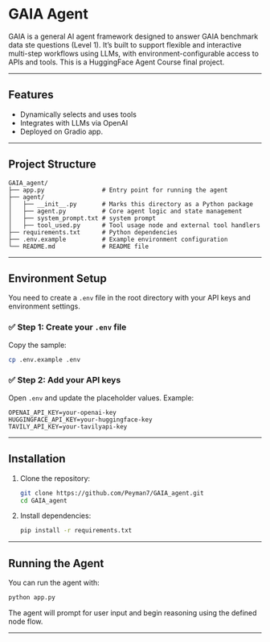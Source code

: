 # GAIA Agent

GAIA is a general AI agent framework designed to answer GAIA benchmark data ste questions (Level 1). It’s built to support flexible and interactive multi-step workflows using LLMs, with environment-configurable access to APIs and tools. This is a HuggingFace Agent Course final project.

---

## Features

- Dynamically selects and uses tools
- Integrates with LLMs via OpenAI
- Deployed on Gradio app. 
---

## Project Structure

```
GAIA_agent/
├── app.py                # Entry point for running the agent
├── agent/
│   ├── __init__.py       # Marks this directory as a Python package
│   ├── agent.py          # Core agent logic and state management
│   ├── system_prompt.txt # system prompt
│   ├── tool_used.py      # Tool usage node and external tool handlers
├── requirements.txt      # Python dependencies
├── .env.example          # Example environment configuration
└── README.md             # README file
```

---

## Environment Setup

You need to create a `.env` file in the root directory with your API keys and environment settings.

### ✅ Step 1: Create your `.env` file

Copy the sample:
```bash
cp .env.example .env
```

### ✅ Step 2: Add your API keys

Open `.env` and update the placeholder values. Example:

```env
OPENAI_API_KEY=your-openai-key
HUGGINGFACE_API_KEY=your-huggingface-key
TAVILY_API_KEY=your-tavilyapi-key
```

---

## Installation

1. Clone the repository:
   ```bash
   git clone https://github.com/Peyman7/GAIA_agent.git
   cd GAIA_agent
   ```

2. Install dependencies:
   ```bash
   pip install -r requirements.txt
   ```

---

## Running the Agent

You can run the agent with:

```bash
python app.py
```

The agent will prompt for user input and begin reasoning using the defined node flow.

---



